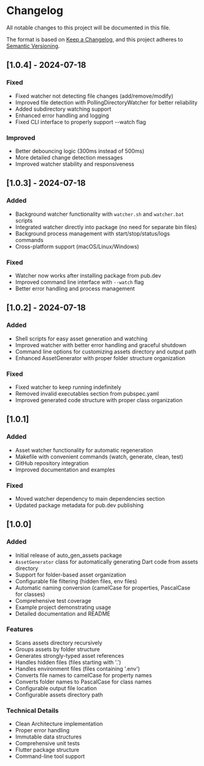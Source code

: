 # Changelog

All notable changes to this project will be documented in this file.

The format is based on [Keep a Changelog](https://keepachangelog.com/en/1.0.0/),
and this project adheres to [Semantic Versioning](https://semver.org/spec/v2.0.0.html).

## [1.0.4] - 2024-07-18

### Fixed
- Fixed watcher not detecting file changes (add/remove/modify)
- Improved file detection with PollingDirectoryWatcher for better reliability
- Added subdirectory watching support
- Enhanced error handling and logging
- Fixed CLI interface to properly support --watch flag

### Improved
- Better debouncing logic (300ms instead of 500ms)
- More detailed change detection messages
- Improved watcher stability and responsiveness

## [1.0.3] - 2024-07-18

### Added
- Background watcher functionality with `watcher.sh` and `watcher.bat` scripts
- Integrated watcher directly into package (no need for separate bin files)
- Background process management with start/stop/status/logs commands
- Cross-platform support (macOS/Linux/Windows)

### Fixed
- Watcher now works after installing package from pub.dev
- Improved command line interface with `--watch` flag
- Better error handling and process management

## [1.0.2] - 2024-07-18

### Added
- Shell scripts for easy asset generation and watching
- Improved watcher with better error handling and graceful shutdown
- Command line options for customizing assets directory and output path
- Enhanced AssetGenerator with proper folder structure organization

### Fixed
- Fixed watcher to keep running indefinitely
- Removed invalid executables section from pubspec.yaml
- Improved generated code structure with proper class organization

## [1.0.1] 

### Added
- Asset watcher functionality for automatic regeneration
- Makefile with convenient commands (watch, generate, clean, test)
- GitHub repository integration
- Improved documentation and examples

### Fixed
- Moved watcher dependency to main dependencies section
- Updated package metadata for pub.dev publishing

## [1.0.0] 

### Added
- Initial release of auto_gen_assets package
- `AssetGenerator` class for automatically generating Dart code from assets directory
- Support for folder-based asset organization
- Configurable file filtering (hidden files, env files)
- Automatic naming conversion (camelCase for properties, PascalCase for classes)
- Comprehensive test coverage
- Example project demonstrating usage
- Detailed documentation and README

### Features
- Scans assets directory recursively
- Groups assets by folder structure
- Generates strongly-typed asset references
- Handles hidden files (files starting with '.')
- Handles environment files (files containing '.env')
- Converts file names to camelCase for property names
- Converts folder names to PascalCase for class names
- Configurable output file location
- Configurable assets directory path

### Technical Details
- Clean Architecture implementation
- Proper error handling
- Immutable data structures
- Comprehensive unit tests
- Flutter package structure
- Command-line tool support